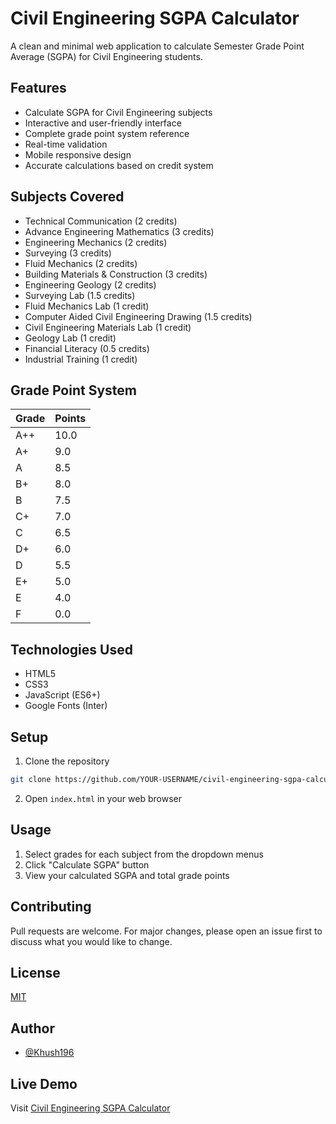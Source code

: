# Civil Engineering SGPA Calculator

A clean and minimal web application to calculate Semester Grade Point Average (SGPA) for Civil Engineering students.

## Features

- Calculate SGPA for Civil Engineering subjects
- Interactive and user-friendly interface
- Complete grade point system reference
- Real-time validation
- Mobile responsive design
- Accurate calculations based on credit system

## Subjects Covered

- Technical Communication (2 credits)
- Advance Engineering Mathematics (3 credits)
- Engineering Mechanics (2 credits)
- Surveying (3 credits)
- Fluid Mechanics (2 credits)
- Building Materials & Construction (3 credits)
- Engineering Geology (2 credits)
- Surveying Lab (1.5 credits)
- Fluid Mechanics Lab (1 credit)
- Computer Aided Civil Engineering Drawing (1.5 credits)
- Civil Engineering Materials Lab (1 credit)
- Geology Lab (1 credit)
- Financial Literacy (0.5 credits)
- Industrial Training (1 credit)

## Grade Point System

| Grade | Points |
|-------|---------|
| A++   | 10.0    |
| A+    | 9.0     |
| A     | 8.5     |
| B+    | 8.0     |
| B     | 7.5     |
| C+    | 7.0     |
| C     | 6.5     |
| D+    | 6.0     |
| D     | 5.5     |
| E+    | 5.0     |
| E     | 4.0     |
| F     | 0.0     |

## Technologies Used

- HTML5
- CSS3
- JavaScript (ES6+)
- Google Fonts (Inter)

## Setup

1. Clone the repository
```bash
git clone https://github.com/YOUR-USERNAME/civil-engineering-sgpa-calculator.git
```

2. Open `index.html` in your web browser

## Usage

1. Select grades for each subject from the dropdown menus
2. Click "Calculate SGPA" button
3. View your calculated SGPA and total grade points

## Contributing

Pull requests are welcome. For major changes, please open an issue first to discuss what you would like to change.

## License

[MIT](https://choosealicense.com/licenses/mit/)

## Author

- [@Khush196](https://github.com/khush196)
## Live Demo

Visit [Civil Engineering SGPA Calculator](https://khush196.github.io/civil-engineering-sgpa-calculator/)

